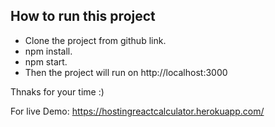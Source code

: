 
## How to run this project

- Clone the project from github link.
- npm install.
- npm start.
- Then the project will run on http://localhost:3000


Thnaks for your time
:)

For live Demo: https://hostingreactcalculator.herokuapp.com/  
